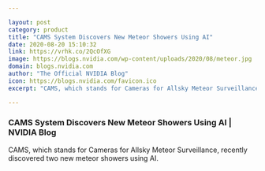 ```yaml
---

layout: post
category: product
title: "CAMS System Discovers New Meteor Showers Using AI"
date: 2020-08-20 15:10:32
link: https://vrhk.co/2QcOfXG
image: https://blogs.nvidia.com/wp-content/uploads/2020/08/meteor.jpg
domain: blogs.nvidia.com
author: "The Official NVIDIA Blog"
icon: https://blogs.nvidia.com/favicon.ico
excerpt: "CAMS, which stands for Cameras for Allsky Meteor Surveillance, recently discovered two new meteor showers using AI."

---
```


### CAMS System Discovers New Meteor Showers Using AI | NVIDIA Blog

CAMS, which stands for Cameras for Allsky Meteor Surveillance, recently discovered two new meteor showers using AI.